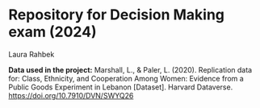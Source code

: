# Repository for Decision Making exam (2024)

Laura Rahbek

**Data used in the project:**
Marshall, L., & Paler, L. (2020). Replication data for: Class, Ethnicity, and Cooperation Among Women: Evidence from a Public Goods Experiment in Lebanon [Dataset]. Harvard Dataverse. https://doi.org/10.7910/DVN/SWYQ26